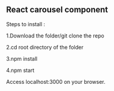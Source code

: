 ## React carousel component

Steps to install :

1.Download the folder/git clone the repo

2.cd root directory of the folder

3.npm install

4.npm start

Access localhost:3000 on your browser.